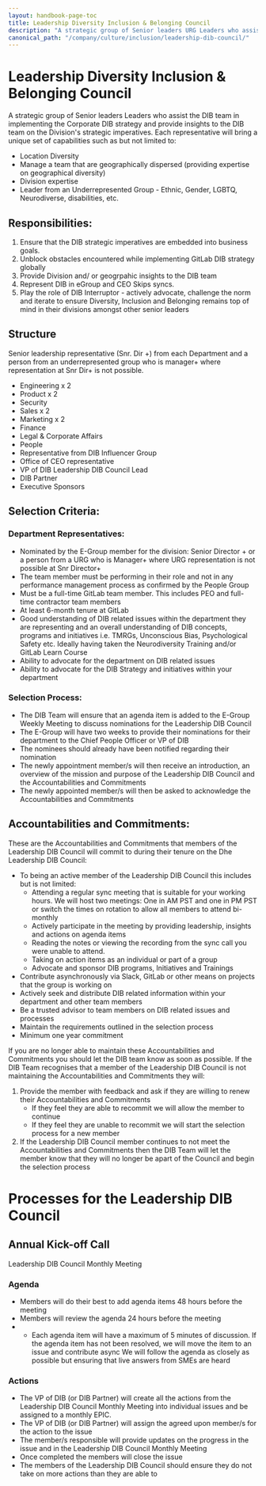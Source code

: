 ```yaml
---
layout: handbook-page-toc
title: Leadership Diversity Inclusion & Belonging Council
description: "A strategic group of Senior leaders URG Leaders who assist the DIB team to implement the strategy and align the strategy to the Division's strategic imperatives"
canonical_path: "/company/culture/inclusion/leadership-dib-council/"
---
```


# Leadership Diversity Inclusion & Belonging Council 

A strategic group of Senior leaders Leaders who assist the DIB team in implementing the Corporate DIB strategy and provide insights to the DIB team on the Division's strategic imperatives.  Each representative will bring a unique set of capabilities such as but not limited to:  

* Location Diversity 
* Manage a team that are geographically dispersed (providing expertise on geographical diversity)
* Division expertise
* Leader from an Underrepresented Group - Ethnic, Gender, LGBTQ, Neurodiverse, disabilities, etc.

## Responsibilities: 
1. Ensure that the DIB strategic imperatives are embedded into business goals.
1. Unblock obstacles encountered while implementing GitLab DIB strategy globally
1. Provide Division and/ or geogrpahic insights to the DIB team
1. Represent DIB in eGroup and CEO Skips syncs. 
1. Play the role of DIB Interruptor - actively advocate, challenge the norm and iterate to ensure Diversity, Inclusion and Belonging remains top of mind in their divisions amongst other senior leaders 

## Structure 

Senior leadership representative (Snr. Dir +) from each Department and a person from an underrepresented group who is manager+ where representation at Snr Dir+ is not possible. 

* Engineering x 2 
* Product x 2
* Security 
* Sales x 2
* Marketing x 2
* Finance
* Legal & Corporate Affairs 
* People
* Representative from DIB Influencer Group
* Office of CEO representative
* VP of DIB Leadership DIB Council Lead 
* DIB Partner 
* Executive Sponsors 

## Selection Criteria:

### Department Representatives:
* Nominated by the E-Group member for the division: Senior Director + or a person from a URG who is Manager+ where URG representation is not possible at Snr Director+ 
* The team member must be performing in their role and not in any performance management process as confirmed by the People Group
* Must be a full-time GitLab team member. This includes PEO and full-time contractor team members
* At least 6-month tenure at GitLab
* Good understanding of DIB related issues within the department they are representing and an overall understanding of DIB concepts, programs and initiatives i.e. TMRGs, Unconscious Bias, Psychological Safety etc. Ideally having taken the Neurodiversity Training and/or GitLab Learn Course
* Ability to advocate for the department on DIB related issues
* Ability to advocate for the DIB Strategy and initiatives within your department 

### Selection Process:

* The DIB Team will ensure that an agenda item is added to the E-Group Weekly Meeting to discuss nominations for the Leadership DIB Council
* The E-Group will have two weeks to provide their nominations for their department to the Chief People Officer or VP of DIB
* The nominees should already have been notified regarding their nomination 
* The newly appointment member/s will then receive an introduction, an overview of the mission and purpose of the Leadership DIB Council and the Accountabilities and Commitments
* The newly appointed member/s will then be asked to acknowledge the Accountabilities and Commitments

## Accountabilities and Commitments:

These are the Accountabilities and Commitments that members of the Leadership DIB Council will commit to during their tenure on the Dhe Leadership DIB Council: 

* To being an active member of the Leadership DIB Council this includes but is not limited:
    * Attending a regular sync meeting that is suitable for your working hours. We will host two meetings: One in AM PST and one in PM PST or switch the times on rotation to allow all members to attend bi-monthly
    * Actively participate in the meeting by providing leadership, insights and actions on agenda items
    * Reading the notes or viewing the recording from the sync call you were unable to attend.
    * Taking on action items as an individual or part of a group 
    * Advocate and sponsor DIB programs, Initiatives and Trainings
* Contribute asynchronously via Slack, GitLab or other means on projects that the group is working on
* Actively seek and distribute DIB related information within your department and other team members
* Be a trusted advisor to team members on DIB related issues and processes
* Maintain the requirements outlined in the selection process 
* Minimum one year commitment

If you are no longer able to maintain these Accountabilities and Commitments you should let the DIB team know as soon as possible. If the DIB Team recognises that a member of the Leadership DIB Council is not maintaining the Accountabilities and Commitments they will:

1. Provide the member with feedback and ask if they are willing to renew their Accountabilities and Commitments 
    * If they feel they are able to recommit we will allow the member to continue 
    * If they feel they are unable to recommit we will start the selection process for a new member 
2. If the Leadership DIB Council member continues to not meet the Accountabilities and Commitments then the DIB Team will let the member know that they will no longer be apart of the Council and begin the selection process

# Processes for the Leadership DIB Council 

## Annual Kick-off Call 

Leadership DIB Council Monthly Meeting 

### Agenda 

* Members will do their best to add agenda items 48 hours before the meeting
* Members will review the agenda 24 hours before the meeting 
* * Each agenda item will have a maximum of 5 minutes of discussion. If the agenda item has not been resolved, we will move the item to an issue and contribute async
We will follow the agenda as closely as possible but ensuring that live answers from SMEs are heard

### Actions

* The VP of DIB (or DIB Partner) will create all the actions from the Leadership DIB Council Monthly Meeting into individual issues and be assigned to a monthly EPIC.
* The VP of DIB (or DIB Partner) will assign the agreed upon member/s for the action to the issue 
* The member/s responsible will provide updates on the progress in the issue and in the Leadership DIB Council Monthly Meeting 
* Once completed the members will close the issue 
* The members of the Leadership DIB Council should ensure they do not take on more actions than they are able to








